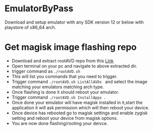 # EmulatorByPass
Download and setup emulator with any SDK version 12 or below with playstore of x86_64 arch.
# Get magisk image flashing repo 
* Download and extract rootAVD repo from this [Link](https://github.com/newbit1/rootAVD)
* Open terminal on your pc and navigate to above extracted dir.
* trigger command as ```./rootAVD.sh```
* This will list you commands that you need to trigger.
* Trigger command ```./rootAVD.sh ListAllAVDs ``` and select the image matching your emulators matching arch type.
* Once flashing is done it should reboot your emulator.
* Trigger command ```./rootAVD.sh InstallApps ```.
* Once done your emulator will have magisk installed in it,start the application it will ask permission which will then reboot your device.
* Once device has rebooted go to magisk settings and enable zygisk setting and reboot your device from magisk options.
* You are now done flashing/rooting your deivce.
